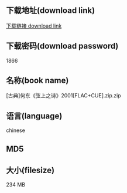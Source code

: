 ## 下载地址(download link)
[下载链接 download link](https://tutu365.netlify.app/?s=%5B%E5%8F%A4%E5%85%B8%5D%E4%BD%95%E4%B8%9C%E3%80%8A%E5%BC%A6%E4%B8%8A%E4%B9%8B%E8%AF%97%E3%80%8B2001%5BFLAC%2BCUE%5D.zip)

## 下载密码(download password)
1866

## 名称(book name)
[古典]何东《弦上之诗》2001[FLAC+CUE].zip.zip

## 语言(language)
chinese

## MD5


## 大小(filesize)
234 MB
